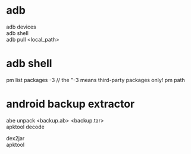 adb
=====================================
adb devices  
adb shell  
adb pull <path> <local_path>  

adb shell
=====================================
pm list packages -3  // the "-3 means third-party packages only!
pm path <package>

android backup extractor
=====================================
abe unpack <backup.ab> <backup.tar>  
apktool decode <pathToApk>


dex2jar  
apktool
